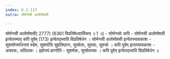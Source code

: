 ```yaml
---
index: 6.2.117
sutra: सोर्मनसी अलोमोषसी

---
```

सोर्मनसी अलोमोषसी( 2777) (6361 विप्रतिषेधवार्तिकम् ॥ 1 ॥) - सोर्मनसोः कपि - सोर्मनसी अलोमोषसी इत्येतस्मात् कपि पूर्वम् (173) इत्येतद्भवति विप्रतिषेधेन । सोर्मनसी अलोमोषसी इत्येतस्यावकाशः - सुशर्माणमधिनावं रुहेम, सुशर्मासि सुप्रतिष्ठानः, सुस्रोताः, सुपयाः, सुवर्चाः । कपि पूर्वम् इत्यस्यावकाशः - अयवकः, अतिलकः । इहोभयं प्राप्नोति - सुशर्मकः, सुस्रोतस्कः । कपि पूर्वम् इत्येतद्भवति विप्रतिषेधेन ॥